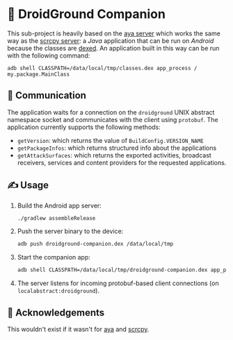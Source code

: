 # 🤖 DroidGround Companion

This sub-project is heavily based on the [aya server](https://github.com/liriliri/aya/tree/master/server) which works the same way as the [scrcpy server](https://github.com/Genymobile/scrcpy): a _Java_ application that can be run on _Android_ because the classes are [dexed](<https://en.wikipedia.org/wiki/Dalvik_(software)>). An application built in this way can be run with the following command:

```
adb shell CLASSPATH=/data/local/tmp/classes.dex app_process / my.package.MainClass
```

## 🤝 Communication

The application waits for a connection on the `droidground` UNIX abstract namespace socket and communicates with the client using `protobuf`.
The application currently supports the following methods:

- `getVersion`: which returns the value of `BuildConfig.VERSION_NAME`
- `getPackageInfos`: which returns structured info about the applications
- `getAttackSurfaces`: which returns the exported activities, broadcast receivers, services and content providers for the requested applications.

## ✍ Usage

1. Build the Android app server:

   ```bash
   ./gradlew assembleRelease
   ```

2. Push the server binary to the device:

   ```bash
   adb push droidground-companion.dex /data/local/tmp
   ```

3. Start the companion app:

   ```bash
   adb shell CLASSPATH=/data/local/tmp/droidground-companion.dex app_process /system/bin com.secforce.droidground.Server
   ```

4. The server listens for incoming protobuf-based client connections (on `localabstract:droidground`).

## 🙏 Acknowledgements

This wouldn't exist if it wasn't for [aya](https://github.com/liriliri/aya) and [scrcpy](https://github.com/Genymobile/scrcpy).

